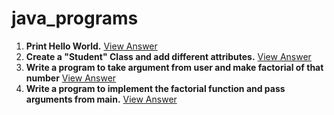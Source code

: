 # java_programs

1. **Print Hello World.** [View Answer](./hello.java)
2. **Create a "Student" Class and add different attributes.** [View Answer](./Student.java)
3. **Write a program to take argument from user and make factorial of that number** [View Answer](./factorial.java)
4. **Write a program to implement the factorial function and pass arguments from main.** [View Answer](./factorial_args.java)
